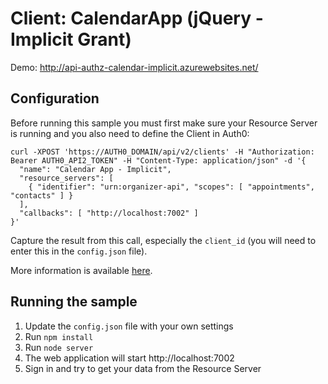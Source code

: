 # Client: CalendarApp (jQuery - Implicit Grant)

Demo: http://api-authz-calendar-implicit.azurewebsites.net/

## Configuration

Before running this sample you must first make sure your Resource Server is running and you also need to define the Client in Auth0:

```
curl -XPOST 'https://AUTH0_DOMAIN/api/v2/clients' -H "Authorization: Bearer AUTH0_API2_TOKEN" -H "Content-Type: application/json" -d '{
  "name": "Calendar App - Implicit",
  "resource_servers": [
    { "identifier": "urn:organizer-api", "scopes": [ "appointments", "contacts" ] }
  ],
  "callbacks": [ "http://localhost:7002" ]
}'
```

Capture the result from this call, especially the `client_id` (you will need to enter this in the `config.json` file).

More information is available [here](https://auth0.com/docs/api-authn-authz#tutorials).

## Running the sample

 1. Update the `config.json` file with your own settings
 2. Run `npm install`
 3. Run `node server`
 4. The web application will start http://localhost:7002
 5. Sign in and try to get your data from the Resource Server
